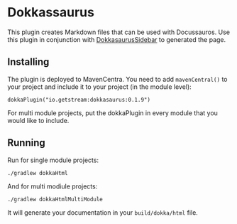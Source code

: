 # Dokkassaurus

This plugin creates Markdown files that can be used with Docussauros. Use this plugin in conjunction with [DokkasaurusSidebar](https://github.com/GetStream/DokkasaurusSidebar) to generated the page.

## Installing

The plugin is deployed to MavenCentra. You need to add `mavenCentral()` to your project and include it to your project (in the module level):

```
dokkaPlugin("io.getstream:dokkasaurus:0.1.9")
```

For multi module projects, put the dokkaPlugin in every module that you would like
to include.

## Running
Run for single module projects:

```
./gradlew dokkaHtml
```
And for multi modiule projects:

```
./gradlew dokkaHtmlMultiModule
```

It will generate your documentation in your `build/dokka/html` file.

